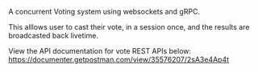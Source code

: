 A concurrent Voting system using websockets and gRPC.

This alllows user to cast their vote, in a session once, and the results are broadcasted back livetime. 

View the API documentation for vote REST APIs below:
https://documenter.getpostman.com/view/35576207/2sA3e4Ap4t
